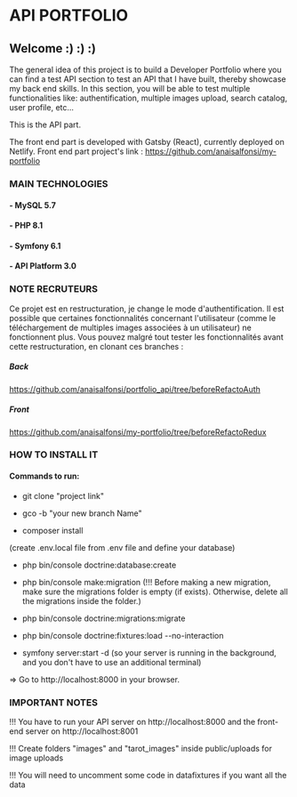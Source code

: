 # API PORTFOLIO
## Welcome :) :) :)

The general idea of this project is to build a Developer Portfolio where you can find a test API section to test an API that I have built, thereby showcase my back end skills. In this section, you will be able to test multiple functionalities like: authentification, multiple images upload, search catalog, user profile, etc...

This is the API part. 

The front end part is developed with Gatsby (React), currently deployed on Netlify. Front end part project's link : https://github.com/anaisalfonsi/my-portfolio


### MAIN TECHNOLOGIES
#### - MySQL 5.7
#### - PHP 8.1
#### - Symfony 6.1
#### - API Platform 3.0


### NOTE RECRUTEURS
Ce projet est en restructuration, je change le mode d'authentification. Il est possible que certaines fonctionnalités concernant l'utilisateur (comme le téléchargement de multiples images associées à un utilisateur) ne fonctionnent plus. Vous pouvez malgré tout tester les fonctionnalités avant cette restructuration, en clonant ces branches :

##### Back
https://github.com/anaisalfonsi/portfolio_api/tree/beforeRefactoAuth

##### Front
https://github.com/anaisalfonsi/my-portfolio/tree/beforeRefactoRedux


### HOW TO INSTALL IT
#### Commands to run:

- git clone "project link"

- gco -b "your new branch Name"

- composer install

(create .env.local file from .env file and define your database)

- php bin/console doctrine:database:create

- php bin/console make:migration (!!! Before making a new migration, make sure the migrations folder is empty (if exists). Otherwise, delete all the migrations inside the folder.)

- php bin/console doctrine:migrations:migrate

- php bin/console doctrine:fixtures:load --no-interaction

- symfony server:start -d (so your server is running in the background, and you don't have to use an additional terminal)

=> Go to http://localhost:8000 in your browser.

### IMPORTANT NOTES
!!! You have to run your API server on http://localhost:8000 and the front-end server on http://localhost:8001

!!! Create folders "images" and "tarot_images" inside public/uploads for image uploads

!!! You will need to uncomment some code in datafixtures if you want all the data

